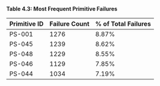 **Table 4.3: Most Frequent Primitive Failures**

| Primitive ID | Failure Count | % of Total Failures |
| --- | --- | --- |
| PS-001 | 1276 | 8.87% |
| PS-045 | 1239 | 8.62% |
| PS-048 | 1229 | 8.55% |
| PS-046 | 1129 | 7.85% |
| PS-044 | 1034 | 7.19% |
